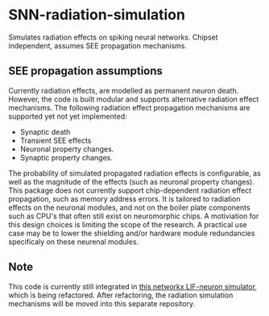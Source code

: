 # SNN-radiation-simulation
Simulates radiation effects on spiking neural networks. Chipset independent, assumes SEE propagation mechanisms.

## SEE propagation assumptions
Currently radiation effects, are modelled as permanent neuron death. However, the code is built modular and supports alternative radiation effect mechanisms. The following radiation effect propagation mechanisms are supported yet not yet implemented:
 - Synaptic death
 - Transient SEE effects
 - Neuronal property changes.
 - Synaptic property changes.
 
The probability of simulated propagated radiation effects is configurable, as well as the magnitude of the effects (such as neuronal property changes). This package does not currently support chip-dependent radiation effect propagation, such as memory address errors. It is tailored to radiation effects on the neuronal modules, and not on the boiler plate components such as CPU's that often still exist on neuromorphic chips. A motiviation for this design choices is limiting the scope of the research. A practical use case may be to lower the shielding and/or hardware module redundancies specificaly on these neurenal modules.


## Note
This code is currently still integrated in [this networkx LIF-neuron simulator](https://github.com/a-t-0/networkx-to-lava-nc), which is being refactored. After refactoring, the radiation simulation mechanisms will be moved into this separate repository.
